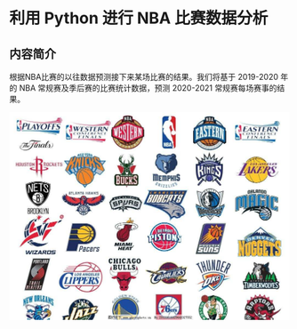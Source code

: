 利用 Python 进行 NBA 比赛数据分析
===
内容简介
---
根据NBA比赛的以往数据预测接下来某场比赛的结果。我们将基于 2019-2020 年的 NBA 常规赛及季后赛的比赛统计数据，预测 2020-2021 常规赛每场赛事的结果。

![](https://github.com/Hualintang/hualintang/blob/master/python/timg.jpeg)
